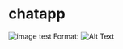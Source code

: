 # chatapp







![image test](https://github.com/Isendil/chatapp/blob/master/images/image%205.6.1.JPG)
Format: ![Alt Text](url)
